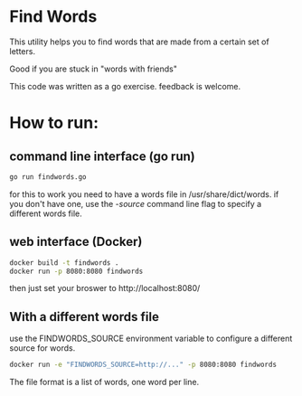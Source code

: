 # Find Words
This utility helps you to find words that are made from a certain set of letters.

Good if you are stuck in "words with friends"

This code was written as a go exercise. feedback is welcome.

# How to run:
## command line interface (go run)
``` sh
go run findwords.go
```
for this to work you need to have a words file in
/usr/share/dict/words. if you don't have one, use the *-source* command line flag to specify a different words file.

## web interface (Docker)
``` bash
docker build -t findwords .
docker run -p 8080:8080 findwords
```
then just set your broswer to http://localhost:8080/
## With a different words file
use the FINDWORDS_SOURCE environment variable to configure a different source for words.
``` bash
docker run -e "FINDWORDS_SOURCE=http://..." -p 8080:8080 findwords
```
The file format is a list of words, one word per line.
